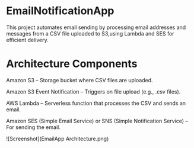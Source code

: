 # EmailNotificationApp

This project automates email sending by processing email addresses and messages from a CSV file uploaded to S3,using Lambda and SES for efficient delivery.

# Architecture Components

Amazon S3 – Storage bucket where CSV files are uploaded.

Amazon S3 Event Notification – Triggers on file upload (e.g., .csv files).

AWS Lambda – Serverless function that processes the CSV and sends an email.

Amazon SES (Simple Email Service) or SNS (Simple Notification Service) – For sending the email.


![Screenshot](EmailApp Architecture.png)
